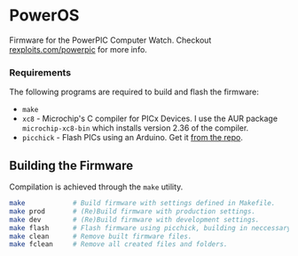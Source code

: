 # PowerOS #
Firmware for the PowerPIC Computer Watch. Checkout 
[rexploits.com/powerpic](https://rexploits.com/powerpic)
for more info.

### Requirements
The following programs are required to build and flash the firmware:
- `make`
- `xc8` - Microchip's C compiler for PICx Devices. I use the AUR package
`microchip-xc8-bin` which installs version 2.36 of the compiler.
- `picchick` - Flash PICs using an Arduino. Get it 
[from the repo](https://github.com/rex--/picchick).


## Building the Firmware

Compilation is achieved through the `make` utility.
```sh
make            # Build firmware with settings defined in Makefile.
make prod       # (Re)Build firmware with production settings.
make dev        # (Re)Build firmware with development settings.
make flash      # Flash firmware using picchick, building in neccessary.
make clean      # Remove built firmware files.
make fclean     # Remove all created files and folders.
```